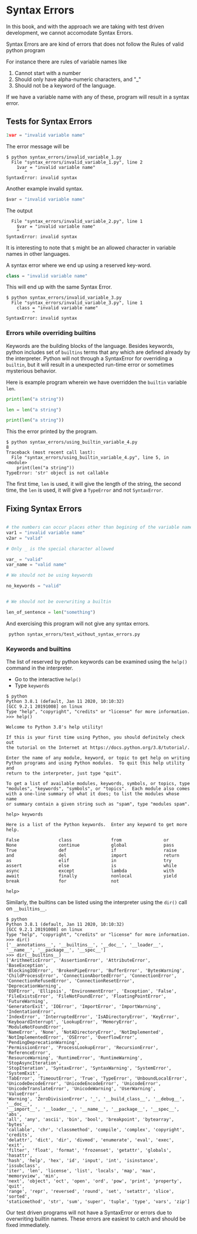 # Syntax Errors

In this book, and with the approach we are taking with test driven development,
we cannot accomodate Syntax Errors.

Syntax Errors are are kind of errors that does not follow the Rules of valid
python program

For instance there are rules of variable names like

1. Cannot start with a number
2. Should only have alpha-numeric characters, and "_"
3. Should not be a keyword of the language.

If we have a variable name with any of these, program will result in a syntax
error.


## Tests for Syntax Errors

```python
1var = "invalid variable name"
```

The error message will be

```
$ python syntax_errors/invalid_variable_1.py 
  File "syntax_errors/invalid_variable_1.py", line 2
    1var = "invalid variable name"
       ^
SyntaxError: invalid syntax
```

Another example invalid syntax.


```python
$var = "invalid variable name"
```

The output

```
  File "syntax_errors/invalid_variable_2.py", line 1
    $var = "invalid variable name"
    ^
SyntaxError: invalid syntax
```

It is interesting to note that `$` might be an allowed character in variable names in other languages.

A syntax error where we end up using a reserved key-word.

```python
class = "invalid variable name"

```

This will end up with the same Syntax Error.

```
$ python syntax_errors/invalid_variable_3.py 
  File "syntax_errors/invalid_variable_3.py", line 1
    class = "invalid variable name"
          ^
SyntaxError: invalid syntax
```

### Errors while overriding builtins

Keywords are the building blocks of the language.  Besides keywords, python includes set of `builtins` terms that any
which are defined already by the interpreter. Python will not through a SyntaxError for overriding a `builtin`, but
it will result in a unexpected run-time error or sometimes mysterious behavior.

Here is example program wherein we have overridden the `builtin` variable `len`.

```python
print(len("a string"))

len = len("a string")

print(len("a string"))
```

This the error printed by the program.

```
$ python syntax_errors/using_builtin_variable_4.py 
8
Traceback (most recent call last):
  File "syntax_errors/using_builtin_variable_4.py", line 5, in <module>
    print(len("a string"))
TypeError: 'str' object is not callable

```

The first time, `len` is used, it will give the length of the string, the second time, the `len` is used, it will
give a `TypeError` and not `SyntaxError`.

## Fixing Syntax Errors

```python

# the numbers can occur places other than begining of the variable name.
var1 = "invalid variable name"
v2ar = "valid"

# Only _ is the special character allowed

var_ = "valid"
var_name = "valid name"

# We should not be using keywords

no_keywords = "valid"


# We should not be overwriting a builtin

len_of_sentence = len("something")

```

And exercising this program will not give any syntax errors.

```
 python syntax_errors/test_without_syntax_errors.py 
```


### Keywords and builtins

The list of reserved by python keywords can be examined using the `help()` command in the interpreter.

* Go to the interactive `help()`
* Type `keywords`


```
$ python
Python 3.8.1 (default, Jan 11 2020, 10:10:32) 
[GCC 9.2.1 20191008] on linux
Type "help", "copyright", "credits" or "license" for more information.
>>> help()

Welcome to Python 3.8's help utility!

If this is your first time using Python, you should definitely check out
the tutorial on the Internet at https://docs.python.org/3.8/tutorial/.

Enter the name of any module, keyword, or topic to get help on writing
Python programs and using Python modules.  To quit this help utility and
return to the interpreter, just type "quit".

To get a list of available modules, keywords, symbols, or topics, type
"modules", "keywords", "symbols", or "topics".  Each module also comes
with a one-line summary of what it does; to list the modules whose name
or summary contain a given string such as "spam", type "modules spam".

help> keywords

Here is a list of the Python keywords.  Enter any keyword to get more help.

False               class               from                or
None                continue            global              pass
True                def                 if                  raise
and                 del                 import              return
as                  elif                in                  try
assert              else                is                  while
async               except              lambda              with
await               finally             nonlocal            yield
break               for                 not                 

help> 

```

Similarly, the builtins can be listed using the interpreter using the `dir()` call on `__builtins__`.


```
$ python
Python 3.8.1 (default, Jan 11 2020, 10:10:32) 
[GCC 9.2.1 20191008] on linux
Type "help", "copyright", "credits" or "license" for more information.
>>> dir()
['__annotations__', '__builtins__', '__doc__', '__loader__', '__name__', '__package__', '__spec__']
>>> dir(__builtins__)
['ArithmeticError', 'AssertionError', 'AttributeError', 'BaseException',
'BlockingIOError', 'BrokenPipeError', 'BufferError', 'BytesWarning',
'ChildProcessError', 'ConnectionAbortedError', 'ConnectionError',
'ConnectionRefusedError', 'ConnectionResetError', 'DeprecationWarning',
'EOFError', 'Ellipsis', 'EnvironmentError', 'Exception', 'False',
'FileExistsError', 'FileNotFoundError', 'FloatingPointError', 'FutureWarning',
'GeneratorExit', 'IOError', 'ImportError', 'ImportWarning', 'IndentationError',
'IndexError', 'InterruptedError', 'IsADirectoryError', 'KeyError',
'KeyboardInterrupt', 'LookupError', 'MemoryError', 'ModuleNotFoundError',
'NameError', 'None', 'NotADirectoryError', 'NotImplemented',
'NotImplementedError', 'OSError', 'OverflowError', 'PendingDeprecationWarning',
'PermissionError', 'ProcessLookupError', 'RecursionError', 'ReferenceError',
'ResourceWarning', 'RuntimeError', 'RuntimeWarning', 'StopAsyncIteration',
'StopIteration', 'SyntaxError', 'SyntaxWarning', 'SystemError', 'SystemExit',
'TabError', 'TimeoutError', 'True', 'TypeError', 'UnboundLocalError',
'UnicodeDecodeError', 'UnicodeEncodeError', 'UnicodeError',
'UnicodeTranslateError', 'UnicodeWarning', 'UserWarning', 'ValueError',
'Warning', 'ZeroDivisionError', '_', '__build_class__', '__debug__', '__doc__',
'__import__', '__loader__', '__name__', '__package__', '__spec__', 'abs',
'all', 'any', 'ascii', 'bin', 'bool', 'breakpoint', 'bytearray', 'bytes',
'callable', 'chr', 'classmethod', 'compile', 'complex', 'copyright', 'credits',
'delattr', 'dict', 'dir', 'divmod', 'enumerate', 'eval', 'exec', 'exit',
'filter', 'float', 'format', 'frozenset', 'getattr', 'globals', 'hasattr',
'hash', 'help', 'hex', 'id', 'input', 'int', 'isinstance', 'issubclass',
'iter', 'len', 'license', 'list', 'locals', 'map', 'max', 'memoryview', 'min',
'next', 'object', 'oct', 'open', 'ord', 'pow', 'print', 'property', 'quit',
'range', 'repr', 'reversed', 'round', 'set', 'setattr', 'slice', 'sorted',
'staticmethod', 'str', 'sum', 'super', 'tuple', 'type', 'vars', 'zip']

```

Our test driven programs will not have a SyntaxError or errors due to overwriting builtin names.
These errors are easiest to catch and should be fixed immediately.




